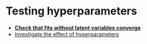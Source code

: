 # Testing hyperparameters

- **[Check that fits without latent variables converge](./Fit_stability.ipynb)**
- [Investigate the effect of hyperparameters](./Inspect_hyperparams)
